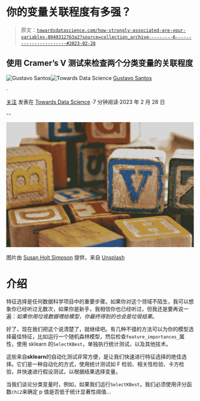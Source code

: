 # 你的变量关联程度有多强？

> 原文：[`towardsdatascience.com/how-strongly-associated-are-your-variables-80493127b3a2?source=collection_archive---------6-----------------------#2023-02-28`](https://towardsdatascience.com/how-strongly-associated-are-your-variables-80493127b3a2?source=collection_archive---------6-----------------------#2023-02-28)

## 使用 Cramer’s V 测试来检查两个分类变量的关联程度

[](https://gustavorsantos.medium.com/?source=post_page-----80493127b3a2--------------------------------)![Gustavo Santos](https://gustavorsantos.medium.com/?source=post_page-----80493127b3a2--------------------------------)[](https://towardsdatascience.com/?source=post_page-----80493127b3a2--------------------------------)![Towards Data Science](https://towardsdatascience.com/?source=post_page-----80493127b3a2--------------------------------) [Gustavo Santos](https://gustavorsantos.medium.com/?source=post_page-----80493127b3a2--------------------------------)

·

[关注](https://medium.com/m/signin?actionUrl=https%3A%2F%2Fmedium.com%2F_%2Fsubscribe%2Fuser%2F4429d99b1245&operation=register&redirect=https%3A%2F%2Ftowardsdatascience.com%2Fhow-strongly-associated-are-your-variables-80493127b3a2&user=Gustavo+Santos&userId=4429d99b1245&source=post_page-4429d99b1245----80493127b3a2---------------------post_header-----------) 发表在 [Towards Data Science](https://towardsdatascience.com/?source=post_page-----80493127b3a2--------------------------------) ·7 分钟阅读·2023 年 2 月 28 日[](https://medium.com/m/signin?actionUrl=https%3A%2F%2Fmedium.com%2F_%2Fvote%2Ftowards-data-science%2F80493127b3a2&operation=register&redirect=https%3A%2F%2Ftowardsdatascience.com%2Fhow-strongly-associated-are-your-variables-80493127b3a2&user=Gustavo+Santos&userId=4429d99b1245&source=-----80493127b3a2---------------------clap_footer-----------)

--

[](https://medium.com/m/signin?actionUrl=https%3A%2F%2Fmedium.com%2F_%2Fbookmark%2Fp%2F80493127b3a2&operation=register&redirect=https%3A%2F%2Ftowardsdatascience.com%2Fhow-strongly-associated-are-your-variables-80493127b3a2&source=-----80493127b3a2---------------------bookmark_footer-----------)![](img/f1fcc9151c3e67267cfaafc6bc6af713.png)

图片由 [Susan Holt Simpson](https://unsplash.com/pt-br/@shs521?utm_source=unsplash&utm_medium=referral&utm_content=creditCopyText) 提供，来自 [Unsplash](https://unsplash.com/photos/H7SCRwU1aiM?utm_source=unsplash&utm_medium=referral&utm_content=creditCopyText)

# 介绍

特征选择是任何数据科学项目中的重要步骤。如果你对这个领域不陌生，我可以想象你已经听过无数次，如果你是新手，我相信你也已经听过，但我还是要再说一遍：*如果你用垃圾数据喂给模型，你最终得到的也会是垃圾结果*。

好了，现在我们把这个说清楚了，就继续吧。有几种不错的方法可以为你的模型选择最佳特征，比如运行一个随机森林模型，然后检查`feature_importances_`属性，使用 sklearn 的`SelectKBest`，单独执行统计测试，以及其他技术。

这些来自**sklearn**的自动化测试非常方便，是让我们快速进行特征选择的绝佳选择。它们是一种自动化的方式，使用统计测试如 F 检验、相关性检验、卡方检验，并快速进行假设测试，以根据结果选择变量。

当我们谈论分类变量时，例如，如果我们运行`SelectKBest`，我们必须使用评分函数`chi2`来确定 p 值是否低于统计显著性阈值…
